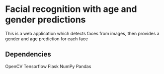 # Facial recognition with age and gender predictions
This is a web application which detects faces from images, then provides a gender and age prediction for each face

## Dependencies
OpenCV
Tensorflow
Flask
NumPy
Pandas
